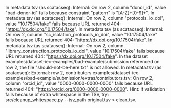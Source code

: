 In metadata.tsv (as scatacseq): Internal: On row 2, column "donor_id", value "bad-donor-id" fails because constraint "pattern" is "[A-Z]+[0-9]+".
In metadata.tsv (as scatacseq): Internal: On row 2, column "protocols_io_doi", value "10.17504/fake" fails because URL returned 404: "https://dx.doi.org/10.17504/fake".
In metadata.tsv (as scatacseq): Internal: On row 2, column "sc_isolation_protocols_io_doi", value "10.17504/fake" fails because URL returned 404: "https://dx.doi.org/10.17504/fake".
In metadata.tsv (as scatacseq): Internal: On row 2, column "library_construction_protocols_io_doi", value "10.17504/fake" fails because URL returned 404: "https://dx.doi.org/10.17504/fake".
In the dataset examples/dataset-iec-examples/bad-example/submission referenced on row 2, the file "should-not-be-here.txt" is not allowed.
In metadata.tsv (as scatacseq): External: row 2, contributors examples/dataset-iec-examples/bad-example/submission/extras/contributors.tsv: On row 2, column "orcid_id", value "0000-0000-0000-0000" fails because URL returned 404: "https://orcid.org/0000-0000-0000-0000".
Hint: If validation fails because of extra whitespace in the TSV, try:
src/cleanup_whitespace.py --tsv_path original.tsv > clean.tsv.
